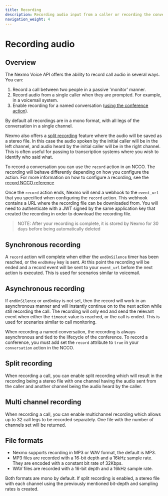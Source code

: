 ```yaml
---
title: Recording
description: Recording audio input from a caller or recording the conversation between two callers.
navigation_weight: 4
---
```


# Recording audio

## Overview

The Nexmo Voice API offers the ability to record call audio in several ways. You can:

1. Record a call between two people in a passive 'monitor' manner.
2. Record audio from a single caller when they are prompted. For example, in a voicemail system.
3. Enable recording for a named conversation ([using the conference action](/voice/voice-api/ncco-reference#conversation)).

By default all recordings are in a mono format, with all legs of the conversation in a single channel.

Nexmo also offers a [split recording](#split-recording) feature where the audio will be saved as a stereo file. In this case the audio spoken by the initial caller will be in the left channel, and audio heard by the initial caller will be in the right channel. This is often useful for passing to transcription systems where you wish to identify who said what.

To record a conversation you can use the `record` action in an NCCO. The recording will behave differently depending on how you configure the action. For more information on how to configure a recording, see the [record NCCO reference](/voice/voice-api/ncco-reference#record)

Once the `record` action ends, Nexmo will send a webhook to the `event_url` that you specified when configuring the `record` action. This webhook contains a URL where the recording file can be downloaded from. You will need to authenticate with a JWT signed by the same application key that created the recording in order to download the recording file.

> NOTE: After your recording is complete, it is stored by Nexmo for 30 days before being automatically deleted

## Synchronous recording

A `record` action will complete when either the `endOnSilence` timer has been reached, or the `endOnKey` key is sent. At this point the recording will be ended and a record event will be sent to your `event_url` before the next action is executed. This is used for scenarios similar to voicemail.

## Asynchronous recording

If `endOnSilence` or `endOnKey` is not set, then the record will work in an asynchronous manner and will instantly continue on to the next action while still recording the call. The recording will only end and send the relevant event when either the `timeout` value is reached, or the call is ended. This is used for scenarios similar to call monitoring.

When recording a named conversation, the recording is always asynchronous and tied to the lifecycle of the conference. To record a conference, you must add set the `record` attribute to `true` in your `conversation` action in the NCCO.

## Split recording

When recording a call, you can enable split recording which will result in the recording being a stereo file with one channel having the audio sent from the caller and another channel being the audio heard by the caller.

## Multi channel recording

When recording a call, you can enable multichannel recording which allows up to 32 call legs to be recorded separately. One file with the number of channels set will be returned.
## File formats

* Nexmo supports recording in MP3 or WAV format, the default is MP3.
* MP3 files are recorded with a 16-bit depth and a 16kHz sample rate. They are encoded with a constant bit rate of 32Kbps.
* WAV files are recorded with a 16-bit depth and a 16kHz sample rate.

Both formats are mono by default. If split recording is enabled, a stereo file with each channel using the previously mentioned bit-depth and sampling rates is created.

